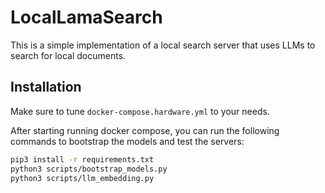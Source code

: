 # LocalLamaSearch

This is a simple implementation of a local search server that uses LLMs to search for local documents.

## Installation
Make sure to tune `docker-compose.hardware.yml` to your needs. 

After starting running docker compose, you can run the following commands to bootstrap the models and test the servers:
```sh
pip3 install -r requirements.txt
python3 scripts/bootstrap_models.py
python3 scripts/llm_embedding.py
```